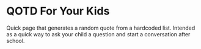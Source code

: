 # QOTD For Your Kids

Quick page that generates a random quote from a hardcoded list. Intended as a quick way to ask your child a question and start a conversation after school.